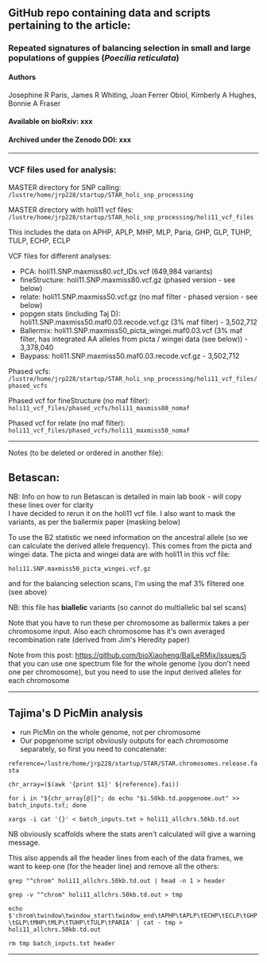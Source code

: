 ## GitHub repo containing data and scripts pertaining to the article:

### Repeated signatures of balancing selection in small and large populations of guppies (_Poecilia reticulata_)

#### Authors
Josephine R Paris, James R Whiting, Joan Ferrer Obiol, Kimberly A Hughes, Bonnie A Fraser

#### Available on bioRxiv: xxx

#### Archived under the Zenodo DOI: xxx

---------

### VCF files used for analysis:

MASTER directory for SNP calling:
`/lustre/home/jrp228/startup/STAR_holi_snp_processing`

MASTER directory with holi11 vcf files:
`/lustre/home/jrp228/startup/STAR_holi_snp_processing/holi11_vcf_files`

This includes the data on APHP, APLP, MHP, MLP, Paria, GHP, GLP, TUHP, TULP, ECHP, ECLP

VCF files for different analyses:

- PCA: holi11.SNP.maxmiss80.vcf_IDs.vcf (649,984 variants)
- fineStructure: holi11.SNP.maxmiss80.vcf.gz (phased version - see below)
- relate: holi11.SNP.maxmiss50.vcf.gz (no maf filter - phased version - see below)
- popgen stats (including Taj D): holi11.SNP.maxmiss50.maf0.03.recode.vcf.gz (3% maf filter) - 3,502,712
- Ballermix: holi11.SNP.maxmiss50_picta_wingei.maf0.03.vcf (3% maf filter, has integrated AA alleles from picta / wingei data (see below)) - 3,378,040
- Baypass: holi11.SNP.maxmiss50.maf0.03.recode.vcf.gz - 3,502,712


Phased vcfs:
`/lustre/home/jrp228/startup/STAR_holi_snp_processing/holi11_vcf_files/phased_vcfs`

Phased vcf for fineStructure (no maf filter): `holi11_vcf_files/phased_vcfs/holi11_maxmiss80_nomaf`

Phased vcf for relate (no maf filter): `holi11_vcf_files/phased_vcfs/holi11_maxmiss50_nomaf`

--------- 

Notes (to be deleted or ordered in another file):

## Betascan:
NB: Info on how to run Betascan is detailed in main lab book - will copy these lines over for clarity  
I have decided to rerun it on the holi11 vcf file. I also want to mask the variants, as per the ballermix paper (masking below)

To use the B2 statistic we need information on the ancestral allele (so we can calculate the derived allele frequency).
This comes from the picta and wingei data. The picta and wingei data are with holi11 in this vcf file:

`holi11.SNP.maxmiss50_picta_wingei.vcf.gz` 

and for the balancing selection scans, I'm using the maf 3% filtered one (see above)

NB: this file has **biallelic** variants (so cannot do multiallelic bal sel scans)

Note that you have to run these per chromosome as ballermix takes a per chromosome input. Also each chromosome has it's own averaged recombination rate (derived from Jim's Heredity paper)

Note from this post: https://github.com/bioXiaoheng/BalLeRMix/issues/5 that you can use one spectrum file for the whole genome (you don't need one per chromosome), but you need to use the input derived alleles for each chromosome


---------------
## Tajima's D PicMin analysis

- run PicMin on the whole genome, not per chromosome
- Our popgenome script obviously outputs for each chromosome separately, so first you need to concatenate:

`reference=/lustre/home/jrp228/startup/STAR/STAR.chromosomes.release.fasta`

`chr_array=($(awk '{print $1}' ${reference}.fai))`

`for i in "${chr_array[@]}"; do echo "$i.50kb.td.popgenome.out" >> batch_inputs.txt; done`

`xargs -i cat '{}' < batch_inputs.txt > holi11_allchrs.50kb.td.out`

NB obviously scaffolds where the stats aren't calculated will give a warning message.

This also appends all the header lines from each of the data frames, we want to keep one (for the header line) and remove all the others:

`grep "^chrom" holi11_allchrs.50kb.td.out | head -n 1 > header`

`grep -v "^chrom" holi11_allchrs.50kb.td.out > tmp`

`echo $'chrom\twindow\twindow_start\twindow_end\tAPHP\tAPLP\tECHP\tECLP\tGHP\tGLP\tMHP\tMLP\tTUHP\tTULP\tPARIA' | cat - tmp > holi11_allchrs.50kb.td.out`

`rm tmp batch_inputs.txt header`

---------------












